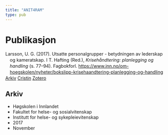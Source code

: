 ```yaml
---
title: "ANIT4RAM"
type: pub
---
```

<h1>Publikasjon</h1>
<article id="csl-bib-container-ANIT4RAM" class="csl-bib-container">
  <div class="csl-bib-body" style="line-height: 1.35; padding-left: 1em; text-indent:-1em;">
  <div class="csl-entry">Larsson, U. G. (2017). Utsatte personalgrupper - betydningen av lederskap og kameratskap. I T. Hafting (Red.), <i>Kriseh&#xE5;ndtering: planlegging og handling</i> (s. 77&#x2013;94). Fagbokforl. <a href="https://www.inn.no/om-hoegskolen/nyheter/bokslipp-krisehaandtering-planlegging-og-handling">https://www.inn.no/om-hoegskolen/nyheter/bokslipp-krisehaandtering-planlegging-og-handling</a></div>
</div>
  <div class="csl-bib-buttons">
    <a href="#taxonomy-article-ANIT4RAM" class="csl-bib-button">Arkiv</a>
    <a href="https://app.cristin.no/results/show.jsf?id=1514281" alt="Cristin URL" class="csl-bib-button">Cristin</a>
    <a href="http://zotero.org/groups/5402882/items/ANIT4RAM" alt="Zotero URL" class="csl-bib-button">Zotero</a>
  </div>
  <div id="csl-bib-meta-container-ANIT4RAM"></div>
</article>
<div id="csl-bib-meta-ANIT4RAM" class="csl-bib-meta">
  <article id="taxonomy-article-ANIT4RAM" class="taxonomy-article">
    <h1>Arkiv</h1>
    <ul>
      <li>Høgskolen i Innlandet</li>
      <li>Fakultet for helse- og sosialvitenskap</li>
      <li>Institutt for helse- og sykepleievitenskap</li>
      <li>2017</li>
      <li>November</li>
    </ul>
  </article>
</div>
